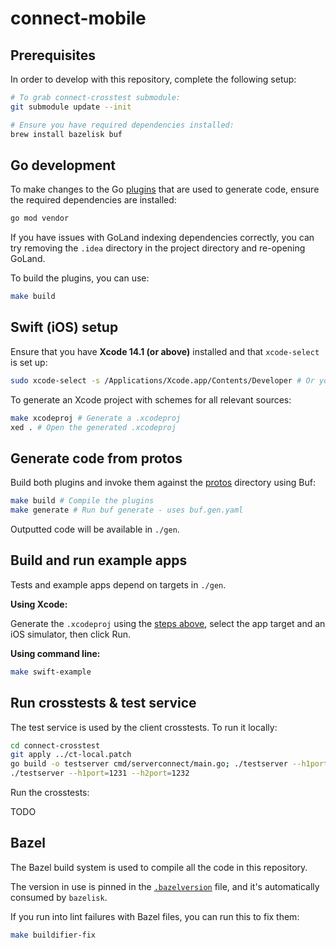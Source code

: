# connect-mobile

## Prerequisites

In order to develop with this repository, complete the following setup:

```sh
# To grab connect-crosstest submodule:
git submodule update --init

# Ensure you have required dependencies installed:
brew install bazelisk buf
```

## Go development

To make changes to the Go [plugins](./cmd) that are used to generate code,
ensure the required dependencies are installed:

```sh
go mod vendor
```

If you have issues with GoLand indexing dependencies correctly, you can try
removing the `.idea` directory in the project directory and re-opening GoLand.

To build the plugins, you can use:

```sh
make build
```

## <a name="swift-setup"></a>Swift (iOS) setup

Ensure that you have **Xcode 14.1 (or above)** installed and that `xcode-select` is set up:

```sh
sudo xcode-select -s /Applications/Xcode.app/Contents/Developer # Or your Xcode location
```

To generate an Xcode project with schemes for all relevant sources:

```sh
make xcodeproj # Generate a .xcodeproj
xed . # Open the generated .xcodeproj
```

## Generate code from protos

Build both plugins and invoke them against the [protos](./protos) directory
using Buf:

```sh
make build # Compile the plugins
make generate # Run buf generate - uses buf.gen.yaml
```

Outputted code will be available in `./gen`.

## Build and run example apps

Tests and example apps depend on targets in `./gen`.

**Using Xcode:**

Generate the `.xcodeproj` using the [steps above](#swift-setup),
select the app target and an iOS simulator, then click Run.

**Using command line:**

```sh
make swift-example
```

## Run crosstests & test service

The test service is used by the client crosstests. To run it locally:

```sh
cd connect-crosstest
git apply ../ct-local.patch
go build -o testserver cmd/serverconnect/main.go; ./testserver --h1port=1231 --h2port=1232
./testserver --h1port=1231 --h2port=1232
```

Run the crosstests:

TODO

## Bazel

The Bazel build system is used to compile all the code in this repository.

The version in use is pinned in the [`.bazelversion`](./.bazelversion) file,
and it's automatically consumed by `bazelisk`.

If you run into lint failures with Bazel files, you can run this to fix them:

```sh
make buildifier-fix
```
